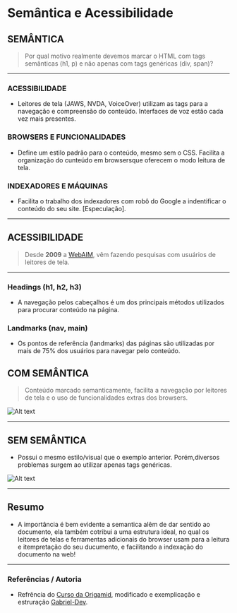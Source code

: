 # Semântica e Acessibilidade

## SEMÂNTICA

> Por qual motivo realmente devemos marcar o HTML com tags semânticas (h1, p) e não apenas com tags genéricas (div, span)?

---

### ACESSIBILIDADE 

- Leitores de tela (JAWS, NVDA, VoiceOver) utilizam as tags para a navegação e compreensão do conteúdo. Interfaces de voz estão cada vez mais presentes.

### BROWSERS E FUNCIONALIDADES

- Define um estilo padrão para o conteúdo, mesmo sem o CSS. Facilita a organização do cunteúdo em browsersque oferecem o modo leitura de tela.

### INDEXADORES E MÁQUINAS

- Facilita o trabalho dos indexadores com robô do Google a indentificar o conteúdo do seu site. [Especulação].

---

## ACESSIBILIDADE

> Desde **2009** a [WebAIM](https://webaim.org/projects/screenreadersurvey9/), vêm fazendo pesquisas com usuários de leitores de tela.

---

### Headings (h1, h2, h3)

- A navegação pelos cabeçalhos é um dos principais métodos utilizados para procurar conteúdo na página.

### Landmarks (nav, main)

- Os pontos de referência (landmarks) das páginas são utilizadas por mais de 75% dos usuários para navegar pelo conteúdo.

## COM SEMÂNTICA

> Conteúdo marcado semanticamente, facilita a navegação por leitores de tela e o uso de funcionalidades extras dos browsers.

![Alt text](assets/imgs/image.png)

---

## SEM SEMÂNTICA

- Possui o mesmo estilo/visual que o exemplo anterior. Porém,diversos problemas surgem ao utilizar apenas tags genéricas.

![Alt text](assets/imgs/image2.png)

---

## Resumo

- A importância é bem evidente a semantica alêm de dar sentido ao documento, ela também cotribui a uma estrutura ideal, no qual os leitores de telas e ferramentas adicionais do browser usam para a leitura e itempretação do seu ducumento, e facilitando a indexação do documento na web!

---

### Referências / Autoria

- Refrência do [Curso da Origamid](https://www.origamid.com/), modificado e exemplicação e estruração [Gabriel-Dev](@GabrielFelipeOliveiraRateiroDev).